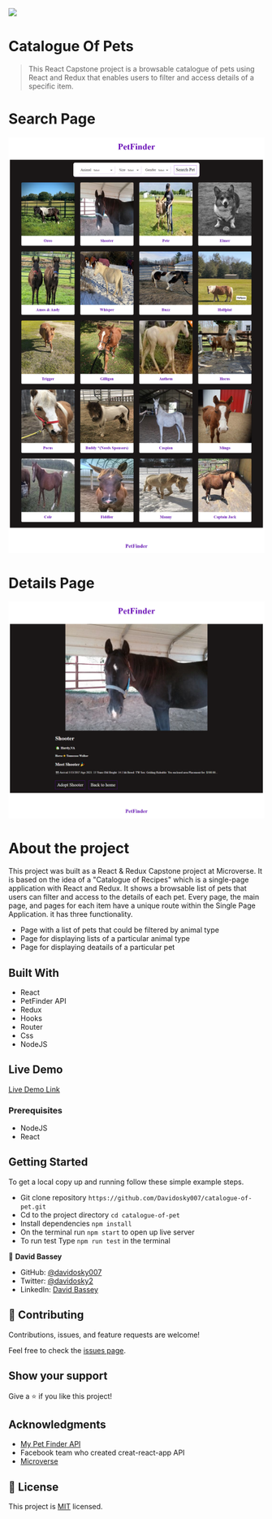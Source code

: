 ![](https://img.shields.io/badge/Microverse-blueviolet)

# Catalogue Of Pets

> This React Capstone project is a browsable catalogue of pets using React and Redux that enables users to filter and access details of a specific item.

# Search Page

![screenshot](./public/ss-one.png)

# Details Page

![screenshot](./public/ss-two.png)

# About the project

This project was built as a React & Redux Capstone project at Microverse. It is based on the idea of a "Catalogue of Recipes" which is a single-page application with React and Redux. It shows a browsable list of pets that users can filter and access to the details of each pet. Every page, the main page, and pages for each item have a unique route within the Single Page Application. it has three functionality.

* Page with a list of pets that could be filtered by animal type
* Page for displaying lists of a particular animal type
* Page for displaying deatails of a particular pet

## Built With

* React
* PetFinder API
* Redux
* Hooks
* Router
* Css
* NodeJS

## Live Demo

[Live Demo Link](https://pets-catalogie.herokuapp.com/)

### Prerequisites

* NodeJS
* React

## Getting Started

To get a local copy up and running follow these simple example steps.

* Git clone repository `https://github.com/Davidosky007/catalogue-of-pet.git`
* Cd to the project directory `cd catalogue-of-pet`
* Install dependencies `npm install`
* On the terminal run `npm start` to open up live server
* To run test Type `npm run test` in the terminal

👤 **David Bassey**

* GitHub: [@davidosky007](https://github.com/davidosky007)
* Twitter: [@davidosky2](https://twitter.com/Davidosky2)
* LinkedIn: [David Bassey](https://www.linkedin.com/in/david-bassey-akan/)

## 🤝 Contributing

Contributions, issues, and feature requests are welcome!

Feel free to check the [issues page](https://github.com/Davidosky007/catalogue-of-pet/issues).

## Show your support

Give a ⭐️ if you like this project!

## Acknowledgments

* [My Pet Finder API](https://www.petfinder.com/developers/docs/)
* Facebook team who created creat-react-app API
* [Microverse](https://www.microverse.org/)

## 📝 License

This project is [MIT](lic.url) licensed.
